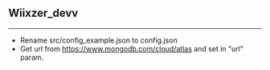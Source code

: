 ## Wiixzer_devv

---
- Rename src/config_example.json to config.json
- Get url from https://www.mongodb.com/cloud/atlas and set in "url" param.

